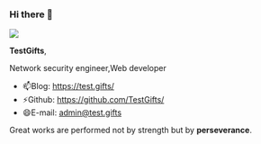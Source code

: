 ### Hi there 👋

![](http://antzuhl.cn:4000/get/@TestGifts.readme)

**TestGifts**,

Network security engineer,Web developer

- 📫Blog: https://test.gifts/
- ⚡Github: https://github.com/TestGifts/
- 😄E-mail: admin@test.gifts

Great works are performed not by strength but by **perseverance**.

